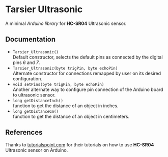 # Tarsier Ultrasonic

A minimal *Arduino library* for **HC-SR04** Ultrasonic sensor.

## Documentation

- `Tarsier_Ultrasonic()` <br> Default constructor, selects the
  default pins as connected by the digital pins *6* and *7*.
- `Tarsier_Ultrasonic(byte trigPin, byte echoPin)` <br>
  Alternate constructor for connections remapped by user on its desired configuration.
- `void setPins(byte trigPin, byte echoPin)` <br> Another alternate way to configure pin connection of the Arduino board to ultrasonic sensor.
- `long getDistanceInch()` <br> function to get the distance of an object in inches.
- `long getDistanceCm()` <br> function to get the distance of an object in centimeters.


## References
Thanks to [tutorialspoint.com](https://www.tutorialspoint.com/arduino/arduino_ultrasonic_sensor.htm) for their tutorials on how to use **HC-SR04** Ultrasonic sensor on Arduino.
